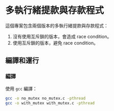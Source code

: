 # 多執行緒提款與存款程式

這個專案包含兩個版本的多執行緒提款與存款程式：
1. 沒有使用互斥鎖的版本，會造成 race condition。
2. 使用互斥鎖的版本，避免 race condition。

## 編譯和運行

### 編譯

使用 `gcc` 編譯：

```sh
gcc -o no_mutex no_mutex.c -pthread
gcc -o with_mutex with_mutex.c -pthread
